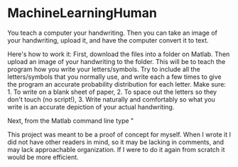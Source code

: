 # MachineLearningHuman
You teach a computer your handwriting. Then you can take an image of your handwriting, upload it, and have the computer convert it to text.

Here's how to work it: First, download the files into a folder on Matlab. Then upload an image of your handwriting to the folder. This will be to teach the program how you write your letters/symbols. Try to include all the letters/symbols that you normally use, and write each a few times to give the program an accurate probability distribution for each letter. Make sure: 1. To write on a blank sheet of paper, 2. To space out the letters so they don't touch (no script!), 3. Write naturally and comfortably so what you write is an accurate depiction of your actual handwriting.

Next, from the Matlab command line type "


This project was meant to be a proof of concept for myself. When I wrote it I did not have other readers in mind, so it may be lacking in comments, and may lack approachable organization. If I were to do it again from scratch it would be more efficient. 
